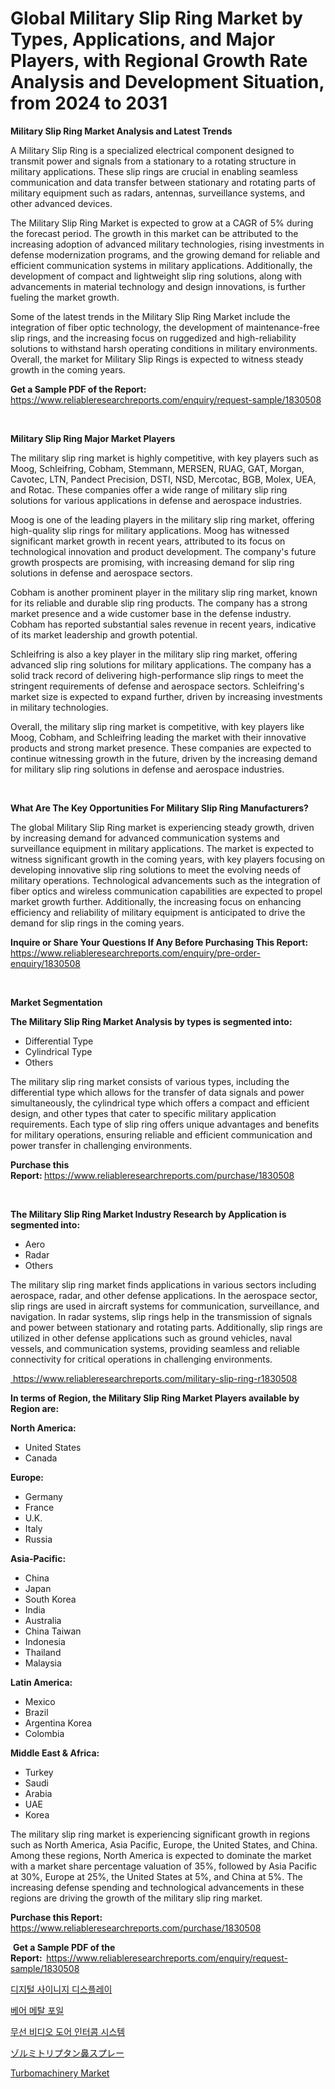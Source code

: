<p><h1>Global Military Slip Ring Market by Types, Applications, and Major Players, with Regional Growth Rate Analysis and Development Situation, from 2024 to 2031</h1></p><p><strong>Military Slip Ring Market Analysis and Latest Trends</strong></p>
<p><p>A Military Slip Ring is a specialized electrical component designed to transmit power and signals from a stationary to a rotating structure in military applications. These slip rings are crucial in enabling seamless communication and data transfer between stationary and rotating parts of military equipment such as radars, antennas, surveillance systems, and other advanced devices.</p><p>The Military Slip Ring Market is expected to grow at a CAGR of 5% during the forecast period. The growth in this market can be attributed to the increasing adoption of advanced military technologies, rising investments in defense modernization programs, and the growing demand for reliable and efficient communication systems in military applications. Additionally, the development of compact and lightweight slip ring solutions, along with advancements in material technology and design innovations, is further fueling the market growth.</p><p>Some of the latest trends in the Military Slip Ring Market include the integration of fiber optic technology, the development of maintenance-free slip rings, and the increasing focus on ruggedized and high-reliability solutions to withstand harsh operating conditions in military environments. Overall, the market for Military Slip Rings is expected to witness steady growth in the coming years.</p></p>
<p><strong>Get a Sample PDF of the Report:&nbsp;</strong> <a href="https://www.reliableresearchreports.com/enquiry/request-sample/1830508">https://www.reliableresearchreports.com/enquiry/request-sample/1830508</a></p>
<p>&nbsp;</p>
<p><strong>Military Slip Ring Major Market Players</strong></p>
<p><p>The military slip ring market is highly competitive, with key players such as Moog, Schleifring, Cobham, Stemmann, MERSEN, RUAG, GAT, Morgan, Cavotec, LTN, Pandect Precision, DSTI, NSD, Mercotac, BGB, Molex, UEA, and Rotac. These companies offer a wide range of military slip ring solutions for various applications in defense and aerospace industries.</p><p>Moog is one of the leading players in the military slip ring market, offering high-quality slip rings for military applications. Moog has witnessed significant market growth in recent years, attributed to its focus on technological innovation and product development. The company's future growth prospects are promising, with increasing demand for slip ring solutions in defense and aerospace sectors.</p><p>Cobham is another prominent player in the military slip ring market, known for its reliable and durable slip ring products. The company has a strong market presence and a wide customer base in the defense industry. Cobham has reported substantial sales revenue in recent years, indicative of its market leadership and growth potential.</p><p>Schleifring is also a key player in the military slip ring market, offering advanced slip ring solutions for military applications. The company has a solid track record of delivering high-performance slip rings to meet the stringent requirements of defense and aerospace sectors. Schleifring's market size is expected to expand further, driven by increasing investments in military technologies.</p><p>Overall, the military slip ring market is competitive, with key players like Moog, Cobham, and Schleifring leading the market with their innovative products and strong market presence. These companies are expected to continue witnessing growth in the future, driven by the increasing demand for military slip ring solutions in defense and aerospace industries.</p></p>
<p>&nbsp;</p>
<p><strong>What Are The Key Opportunities For Military Slip Ring Manufacturers?</strong></p>
<p><p>The global Military Slip Ring market is experiencing steady growth, driven by increasing demand for advanced communication systems and surveillance equipment in military applications. The market is expected to witness significant growth in the coming years, with key players focusing on developing innovative slip ring solutions to meet the evolving needs of military operations. Technological advancements such as the integration of fiber optics and wireless communication capabilities are expected to propel market growth further. Additionally, the increasing focus on enhancing efficiency and reliability of military equipment is anticipated to drive the demand for slip rings in the coming years.</p></p>
<p><strong>Inquire or Share Your Questions If Any Before Purchasing This Report:</strong> <a href="https://www.reliableresearchreports.com/enquiry/pre-order-enquiry/1830508">https://www.reliableresearchreports.com/enquiry/pre-order-enquiry/1830508</a></p>
<p>&nbsp;</p>
<p><strong>Market Segmentation</strong></p>
<p><strong>The Military Slip Ring Market Analysis by types is segmented into:</strong></p>
<p><ul><li>Differential Type</li><li>Cylindrical Type</li><li>Others</li></ul></p>
<p><p>The military slip ring market consists of various types, including the differential type which allows for the transfer of data signals and power simultaneously, the cylindrical type which offers a compact and efficient design, and other types that cater to specific military application requirements. Each type of slip ring offers unique advantages and benefits for military operations, ensuring reliable and efficient communication and power transfer in challenging environments.</p></p>
<p><strong>Purchase this Report:&nbsp;</strong><a href="https://www.reliableresearchreports.com/purchase/1830508">https://www.reliableresearchreports.com/purchase/1830508</a></p>
<p>&nbsp;</p>
<p><strong>The Military Slip Ring Market Industry Research by Application is segmented into:</strong></p>
<p><ul><li>Aero</li><li>Radar</li><li>Others</li></ul></p>
<p><p>The military slip ring market finds applications in various sectors including aerospace, radar, and other defense applications. In the aerospace sector, slip rings are used in aircraft systems for communication, surveillance, and navigation. In radar systems, slip rings help in the transmission of signals and power between stationary and rotating parts. Additionally, slip rings are utilized in other defense applications such as ground vehicles, naval vessels, and communication systems, providing seamless and reliable connectivity for critical operations in challenging environments.</p></p>
<p><a href="https://www.reliableresearchreports.com/military-slip-ring-r1830508">&nbsp;https://www.reliableresearchreports.com/military-slip-ring-r1830508</a></p>
<p><strong>In terms of Region, the Military Slip Ring Market Players available by Region are:</strong></p>
<p>
    <p> <strong> North America: </strong>
        <ul>
            <li>United States</li>
            <li>Canada</li>
        </ul>
        </p> 
    <p> <strong> Europe: </strong>
        <ul>
            <li>Germany</li>
            <li>France</li>
            <li>U.K.</li>
            <li>Italy</li>
            <li>Russia</li>
        </ul>
        </p> 
    <p> <strong> Asia-Pacific: </strong>
        <ul>
            <li>China</li>
            <li>Japan</li>
            <li>South Korea</li>
            <li>India</li>
            <li>Australia</li>
            <li>China Taiwan</li>
            <li>Indonesia</li>
            <li>Thailand</li>
            <li>Malaysia</li>
        </ul>
        </p> 
    <p> <strong> Latin America: </strong>
        <ul>
            <li>Mexico</li>
            <li>Brazil</li>
            <li>Argentina Korea</li>
            <li>Colombia</li>
        </ul>
        </p> 
    <p> <strong> Middle East & Africa: </strong>
        <ul>
            <li>Turkey</li>
            <li>Saudi</li>
            <li>Arabia</li>
            <li>UAE</li>
            <li>Korea</li>
        </ul>
    </p>
    </p>
<p><p>The military slip ring market is experiencing significant growth in regions such as North America, Asia Pacific, Europe, the United States, and China. Among these regions, North America is expected to dominate the market with a market share percentage valuation of 35%, followed by Asia Pacific at 30%, Europe at 25%, the United States at 5%, and China at 5%. The increasing defense spending and technological advancements in these regions are driving the growth of the military slip ring market.</p></p>
<p><strong>Purchase this Report: </strong><a href="https://www.reliableresearchreports.com/purchase/1830508">https://www.reliableresearchreports.com/purchase/1830508</a></p>
<p>&nbsp;<strong>Get a Sample PDF of the Report:&nbsp;&nbsp;</strong><a href="https://www.reliableresearchreports.com/enquiry/request-sample/1830508">https://www.reliableresearchreports.com/enquiry/request-sample/1830508</a></p>
<p><strong></strong></p>
<p><p><a href="https://medium.com/@mayekuhic00/%EB%94%94%EC%A7%80%ED%84%B8-%EC%82%AC%EC%9D%B4%EB%8B%88%EC%A7%80-%EB%94%94%EC%8A%A4%ED%94%8C%EB%A0%88%EC%9D%B4-%EC%8B%9C%EC%9E%A5-%EC%A7%80%ED%91%9C-%ED%95%B4%EB%8F%85-%EC%8B%9C%EC%9E%A5-%EC%A0%90%EC%9C%A0%EC%9C%A8-%ED%8A%B8%EB%A0%8C%EB%93%9C-%EB%B0%8F-%EC%84%B1%EC%9E%A5-%ED%8C%A8%ED%84%B4-809c1a01122e">디지털 사이니지 디스플레이</a></p><p><a href="https://github.com/WilburKihn5676/Market-Research-Report-List-1/blob/main/232959628520.md">베어 메탈 포일</a></p><p><a href="https://github.com/vseigx30c9a1j/Market-Research-Report-List-1/blob/main/292350128519.md">무선 비디오 도어 인터콤 시스템</a></p><p><a href="https://github.com/EthanMorar2011/Market-Research-Report-List-1/blob/main/982141831098.md">ゾルミトリプタン鼻スプレー</a></p><p><a href="https://medium.com/@shanieprice69879/turbomachinery-market-size-and-market-trends-complete-industry-overview-2024-to-2031-0e6b52a2c919">Turbomachinery Market</a></p></p>